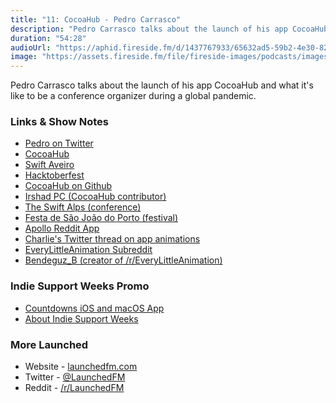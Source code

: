 ```yaml
---
title: "11: CocoaHub - Pedro Carrasco"
description: "Pedro Carrasco talks about the launch of his app CocoaHub and what it's like to be a conference organizer during a global pandemic."
duration: "54:28"
audioUrl: "https://aphid.fireside.fm/d/1437767933/65632ad5-59b2-4e30-82d1-13845dce07dd/7d5a4fef-0dec-4c03-adeb-13ffdfa6765a.mp3"
image: "https://assets.fireside.fm/file/fireside-images/podcasts/images/6/65632ad5-59b2-4e30-82d1-13845dce07dd/episodes/7/7d5a4fef-0dec-4c03-adeb-13ffdfa6765a/cover.jpg?v=1"
---
```


<p>Pedro Carrasco talks about the launch of his app CocoaHub and what it&#39;s like to be a conference organizer during a global pandemic.</p>

<h3>Links &amp; Show Notes</h3>

<ul>
<li><a href="https://twitter.com/pedrommcarrasco" rel="nofollow">Pedro on Twitter</a></li>
<li><a href="https://cocoahub.app" rel="nofollow">CocoaHub</a></li>
<li><a href="https://swiftaveiro.xyz" rel="nofollow">Swift Aveiro</a></li>
<li><a href="http://hacktober.xyz" rel="nofollow">Hacktoberfest</a></li>
<li><a href="https://github.com/pedrommcarrasco/CocoaHub.content" rel="nofollow">CocoaHub on Github</a></li>
<li><a href="https://twitter.com/_irshadpc" rel="nofollow">Irshad PC (CocoaHub contributor)</a></li>
<li><a href="https://theswiftalps.com" rel="nofollow">The Swift Alps (conference)</a></li>
<li><a href="https://en.wikipedia.org/wiki/Festa_de_S%C3%A3o_Jo%C3%A3o_do_Porto" rel="nofollow">Festa de São João do Porto (festival)</a></li>
<li><a href="https://apolloapp.io" rel="nofollow">Apollo Reddit App</a></li>
<li><a href="https://twitter.com/_chuckyc/status/1233848545842794497?s=20" rel="nofollow">Charlie&#39;s Twitter thread on app animations</a></li>
<li><a href="https://www.reddit.com/r/EveryLittleAnimation/" rel="nofollow">EveryLittleAnimation Subreddit</a></li>
<li><a href="https://twitter.com/Bendeguz_B" rel="nofollow">Bendeguz_B (creator of /r/EveryLittleAnimation)</a></li>
</ul>

<h3>Indie Support Weeks Promo</h3>

<ul>
<li><a href="https://www.countdowns-app.com" rel="nofollow">Countdowns iOS and macOS App</a></li>
<li><a href="https://github.com/JohnSundell/IndieSupportWeeks" rel="nofollow">About Indie Support Weeks</a></li>
</ul>

<h3>More Launched</h3>

<ul>
<li>Website - <a href="https://launchedfm.com" rel="nofollow">launchedfm.com</a></li>
<li>Twitter - <a href="https://twitter.com/launchedfm" rel="nofollow">@LaunchedFM</a></li>
<li>Reddit - <a href="https://www.reddit.com/r/LaunchedFM/" rel="nofollow">/r/LaunchedFM</a></li>
</ul>
